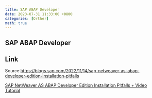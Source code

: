 ```yaml
---
title: SAP ABAP Developer
date: 2023-07-31 11:33:00 +0800
categories: [Orther]
math: true
---
```


## SAP ABAP Developer

## Link

Source https://blogs.sap.com/2022/11/14/sap-netweaver-as-abap-developer-edition-installation-pitfalls

[SAP NetWeaver AS ABAP Developer Edition Installation Pitfalls + Video Tutorial](https://vyqyty.github.io/assets/img/uploads/tutorial_sap.pdf)
